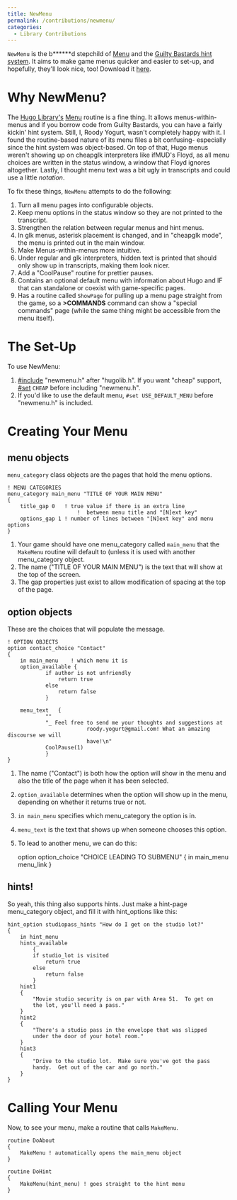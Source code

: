 ```yaml
---
title: NewMenu
permalink: /contributions/newmenu/
categories: 
  - Library Contributions
---
```


`NewMenu` is the b\*\*\*\*\*\*d stepchild of [Menu](Menu) and
the [Guilty Bastards hint system](Hints). It aims to make
game menus quicker and easier to set-up, and hopefully, they'll look
nice, too! Download it
[here](http://roody.gerynarsabode.org/hbe/newmenu.zip).

# Why NewMenu?

The [Hugo Library's](Hugo_Library) [Menu](Menu)
routine is a fine thing. It allows menus-within-menus and if you borrow
code from Guilty Bastards, you can have a fairly kickin' hint system.
Still, I, Roody Yogurt, wasn't completely happy with it. I found the
routine-based nature of its menu files a bit confusing- especially since
the hint system was object-based. On top of that, Hugo menus weren't
showing up on cheapglk interpreters like ifMUD's Floyd, as all menu
choices are written in the status window, a window that Floyd ignores
altogether. Lastly, I thought menu text was a bit ugly in transcripts
and could use a little *notation*.

To fix these things, `NewMenu` attempts to do the following:

1.  Turn all menu pages into configurable objects.
2.  Keep menu options in the status window so they are not printed to
    the transcript.
3.  Strengthen the relation between regular menus and hint menus.
4.  In glk menus, asterisk placement is changed, and in "cheapglk mode",
    the menu is printed out in the main window.
5.  Make Menus-within-menus more intuitive.
6.  Under regular and glk interpreters, hidden text is printed that
    should only show up in transcripts, making them look nicer.
7.  Add a "CoolPause" routine for prettier pauses.
8.  Contains an optional default menu with information about Hugo and IF
    that can standalone or coexist with game-specific pages.
9.  Has a routine called `ShowPage` for pulling up a menu page straight
    from the game, so a **&gt;COMMANDS** command can show a "special
    commands" page (while the same thing might be accessible from the
    menu itself).

# The Set-Up

To use NewMenu:

1.  [\#include](Include) "newmenu.h" after "hugolib.h". If
    you want "cheap" support, [\#set](set) `CHEAP` before
    including "newmenu.h".
2.  If you'd like to use the default menu, `#set USE_DEFAULT_MENU`
    before "newmenu.h" is included.

# Creating Your Menu

## menu objects

`menu_category` class objects are the pages that hold
the menu options.

    ! MENU CATEGORIES
    menu_category main_menu "TITLE OF YOUR MAIN MENU"
    {
        title_gap 0   ! true value if there is an extra line
                          !  between menu title and "[N]ext key"
        options_gap 1 ! number of lines between "[N]ext key" and menu options
    }

1.  Your game should have one menu_category called `main_menu` that the
    `MakeMenu` routine will default to (unless it is used with another
    menu_category object.
2.  The name ("TITLE OF YOUR MAIN MENU") is the text that will show at
    the top of the screen.
3.  The gap properties just exist to allow modification of spacing at
    the top of the page.

## option objects

These are the choices that will populate the message.

    ! OPTION OBJECTS
    option contact_choice "Contact"
    {
        in main_menu    ! which menu it is
        option_available {
                if author is not unfriendly
                    return true
                else
                    return false
                }

        menu_text   {
                ""
                "_ Feel free to send me your thoughts and suggestions at
                             roody.yogurt@gmail.com! What an amazing discourse we will
                             have!\n"
                CoolPause(1)
                }
    }

1.  The name ("Contact") is both how the option will show in the menu
    and also the title of the page when it has been selected.
2.  `option_available` determines when the option will show up in the
    menu, depending on whether it returns true or not.
3.  `in main_menu` specifies which menu_category the option is in.
4.  `menu_text` is the text that shows up when someone chooses this
    option.
5.  To lead to another menu, we can do this:

    option option_choice "CHOICE LEADING TO SUBMENU"
    {
        in main_menu
        menu_link    <submenu menu_category object>
    }


## hints!

So yeah, this thing also supports hints. Just make a hint-page
menu_category object, and fill it with hint_options like this:

    hint_option studiopass_hints "How do I get on the studio lot?"
    {
        in hint_menu
        hints_available
            {
            if studio_lot is visited
                return true
            else
                return false
            }
        hint1
        {
            "Movie studio security is on par with Area 51.  To get on
            the lot, you'll need a pass."
        }
        hint2
        {
            "There's a studio pass in the envelope that was slipped
            under the door of your hotel room."
        }
        hint3
        {
            "Drive to the studio lot.  Make sure you've got the pass
            handy.  Get out of the car and go north."
        }
    }

# Calling Your Menu

Now, to see your menu, make a routine that calls `MakeMenu`.

    routine DoAbout
    {
        MakeMenu ! automatically opens the main_menu object
    }

    routine DoHint
    {
        MakeMenu(hint_menu) ! goes straight to the hint menu
    }
